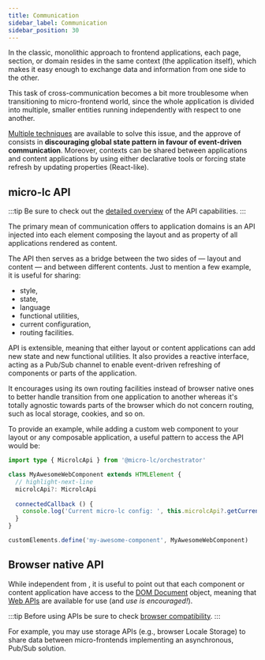 ```yaml
---
title: Communication
sidebar_label: Communication
sidebar_position: 30
---
```


In the classic, monolithic approach to frontend applications, each page, section, or domain resides in the same
context (the application itself), which makes it easy enough to exchange data and information from one side to the other.

This task of cross-communication becomes a bit more troublesome when transitioning to micro-frontend world, since
the whole application is divided into multiple, smaller entities running independently with respect to one another.

[Multiple techniques](https://sharvishi9118.medium.com/cross-micro-frontend-communication-techniques-a10fedc11c59)
are available to solve this issue, and the approve of <micro-lc></micro-lc> consists in **discouraging global state
pattern in favour of event-driven communication**. Moreover, contexts can be shared between applications and
content applications by using either declarative tools or forcing state refresh by updating properties (React-like).

## micro-lc API

:::tip
Be sure to check out the [detailed overview](../../api/micro-lc-api) of the API capabilities.
:::

The primary mean of communication <micro-lc></micro-lc> offers to application domains is an API injected into each
element composing the layout and as property of all applications rendered as content.

The API then serves as a bridge between the two sides of <micro-lc></micro-lc> — layout and content — and between
different contents. Just to mention a few example, it is useful for sharing:
* style,
* state,
* language
* functional utilities,
* current configuration,
* routing facilities.

<micro-lc></micro-lc> API is extensible, meaning that either layout or content applications can add new state and new
functional utilities. It also provides a reactive interface, acting as a Pub/Sub channel to enable event-driven refreshing
of components or parts of the application.

It encourages using its own routing facilities instead of browser native ones to better handle transition from one
application to another whereas it's totally agnostic towards parts of the browser which do not concern routing, such
as local storage, cookies, and so on.

To provide an example, while adding a custom web component to your layout or any composable application, a useful pattern
to access the API would be:

```typescript title=my-awesome-component.ts
import type { MicrolcApi } from '@micro-lc/orchestrator'

class MyAwesomeWebComponent extends HTMLElement {
  // highlight-next-line
  microlcApi?: MicrolcApi
  
  connectedCallback () {
    console.log('Current micro-lc config: ', this.microlcApi?.getCurrentConfig())
  }
}

customElements.define('my-awesome-component', MyAwesomeWebComponent)
```

## Browser native API

While independent from <micro-lc></micro-lc>, it is useful to point out that each component or content application have
access to the [DOM Document](https://developer.mozilla.org/en-US/docs/Web/API/Document) object, meaning that
[Web APIs](https://developer.mozilla.org/en-US/docs/Web/API) are available for use (and _use is encouraged!_).

:::tip
Before using APIs be sure to check [browser compatibility](https://caniuse.com/).
:::

For example, you may use storage APIs (e.g., browser Locale Storage) to share data between micro-frontends implementing
an asynchronous, Pub/Sub solution.
